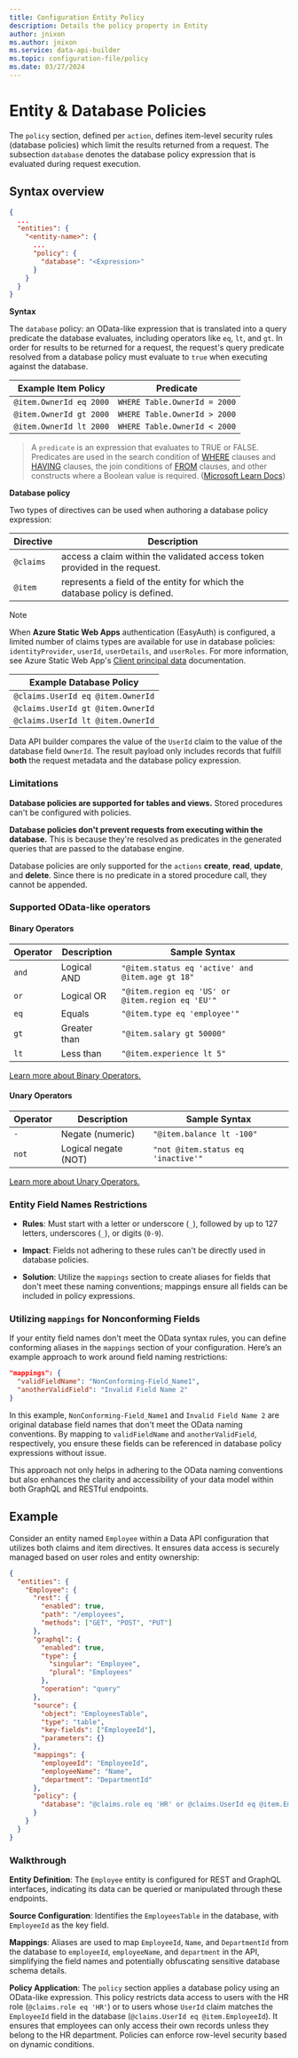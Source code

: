 ```yaml
---
title: Configuration Entity Policy
description: Details the policy property in Entity
author: jnixon
ms.author: jnixon
ms.service: data-api-builder
ms.topic: configuration-file/policy
ms.date: 03/27/2024
---
```


# Entity & Database Policies

The `policy` section, defined per `action`, defines item-level security rules (database policies) which limit the results returned from a request. The subsection `database` denotes the database policy expression that is evaluated during request execution.

## Syntax overview

```json
{
  ...
  "entities": {
    "<entity-name>": {
      ...
      "policy": {
        "database": "<Expression>"
      }
    }
  }
}
```

**Syntax**

The `database` policy: an OData-like expression that is translated into a query predicate the database evaluates, including operators like `eq`, `lt`, and `gt`. In order for results to be returned for a request, the request's query predicate resolved from a database policy must evaluate to `true` when executing against the database.

|Example Item Policy|Predicate
|-|-
|`@item.OwnerId eq 2000`|`WHERE Table.OwnerId = 2000`
|`@item.OwnerId gt 2000`|`WHERE Table.OwnerId > 2000`
|`@item.OwnerId lt 2000`|`WHERE Table.OwnerId < 2000`

> A `predicate` is an expression that evaluates to TRUE or FALSE. Predicates are used in the search condition of [WHERE](/sql/t-sql/queries/where-transact-sql) clauses and [HAVING](/sql/t-sql/queries/select-having-transact-sql) clauses, the join conditions of [FROM](/sql/t-sql/queries/from-transact-sql) clauses, and other constructs where a Boolean value is required.
([Microsoft Learn Docs](/sql/t-sql/queries/predicates?view=sql-server-ver16&preserve-view=true))

**Database policy**

Two types of directives can be used when authoring a database policy expression:

|Directive|Description
|-|-
|`@claims`| access a claim within the validated access token provided in the request.
|`@item`| represents a field of the entity for which the database policy is defined.

> [!NOTE]
> When **Azure Static Web Apps** authentication (EasyAuth) is configured, a limited number of claims types are available for use in database policies: `identityProvider`, `userId`, `userDetails`, and `userRoles`. For more information, see Azure Static Web App's [Client principal data](/azure/static-web-apps/user-information?tabs=javascript#client-principal-data) documentation.

|Example Database Policy
|-
|`@claims.UserId eq @item.OwnerId`
|`@claims.UserId gt @item.OwnerId`
|`@claims.UserId lt @item.OwnerId`

Data API builder compares the value of the `UserId` claim to the value of the database field `OwnerId`. The result payload only includes records that fulfill **both** the request metadata and the database policy expression.

### Limitations

**Database policies are supported for tables and views.** Stored procedures can't be configured with policies.

**Database policies don't prevent requests from executing within the database.** This is because they're resolved as predicates in the generated queries that are passed to the database engine. 

Database policies are only supported for the `actions` **create**, **read**, **update**, and **delete**. Since there is no predicate in a stored procedure call, they cannot be appended. 

### Supported OData-like operators

#### Binary Operators

| Operator | Description | Sample Syntax |
|----------|-------------|---------------|
| `and`    | Logical AND | `"@item.status eq 'active' and @item.age gt 18"` |
| `or`     | Logical OR  | `"@item.region eq 'US' or @item.region eq 'EU'"` |
| `eq`     | Equals      | `"@item.type eq 'employee'"` |
| `gt`     | Greater than| `"@item.salary gt 50000"` |
| `lt`     | Less than   | `"@item.experience lt 5"` |

[Learn more about Binary Operators.](/dotnet/api/microsoft.odata.uriparser.binaryoperatorkind?view=odata-core-7.0&preserve-view=true)

#### Unary Operators

| Operator | Description         | Sample Syntax |
|----------|---------------------|---------------|
| `-`      | Negate (numeric)    | `"@item.balance lt -100"` |
| `not`    | Logical negate (NOT) | `"not @item.status eq 'inactive'"` |

[Learn more about Unary Operators.](/dotnet/api/microsoft.odata.uriparser.unaryoperatorkind?view=odata-core-7.0&preserve-view=true)

### Entity Field Names Restrictions

- **Rules**: Must start with a letter or underscore (`_`), followed by up to 127 letters, underscores (`_`), or digits (`0-9`).
  
- **Impact**: Fields not adhering to these rules can't be directly used in database policies.

- **Solution**: Utilize the `mappings` section to create aliases for fields that don't meet these naming conventions; mappings ensure all fields can be included in policy expressions.

### Utilizing `mappings` for Nonconforming Fields

If your entity field names don't meet the OData syntax rules, you can define conforming aliases in the `mappings` section of your configuration. Here’s an example approach to work around field naming restrictions:

```json
"mappings": {
  "validFieldName": "NonConforming-Field_Name1",
  "anotherValidField": "Invalid Field Name 2"
}
```

In this example, `NonConforming-Field_Name1` and `Invalid Field Name 2` are original database field names that don't meet the OData naming conventions. By mapping to `validFieldName` and `anotherValidField`, respectively, you ensure these fields can be referenced in database policy expressions without issue.

This approach not only helps in adhering to the OData naming conventions but also enhances the clarity and accessibility of your data model within both GraphQL and RESTful endpoints.

## Example

Consider an entity named `Employee` within a Data API configuration that utilizes both claims and item directives. It ensures data access is securely managed based on user roles and entity ownership:

```json
{
  "entities": {
    "Employee": {
      "rest": {
        "enabled": true,
        "path": "/employees",
        "methods": ["GET", "POST", "PUT"]
      },
      "graphql": {
        "enabled": true,
        "type": {
          "singular": "Employee",
          "plural": "Employees"
        },
        "operation": "query"
      },
      "source": {
        "object": "EmployeesTable",
        "type": "table",
        "key-fields": ["EmployeeId"],
        "parameters": {}
      },
      "mappings": {
        "employeeId": "EmployeeId",
        "employeeName": "Name",
        "department": "DepartmentId"
      },
      "policy": {
        "database": "@claims.role eq 'HR' or @claims.UserId eq @item.EmployeeId"
      }
    }
  }
}
```

### Walkthrough

**Entity Definition**: The `Employee` entity is configured for REST and GraphQL interfaces, indicating its data can be queried or manipulated through these endpoints.

**Source Configuration**: Identifies the `EmployeesTable` in the database, with `EmployeeId` as the key field.

**Mappings**: Aliases are used to map `EmployeeId`, `Name`, and `DepartmentId` from the database to `employeeId`, `employeeName`, and `department` in the API, simplifying the field names and potentially obfuscating sensitive database schema details.

**Policy Application**: The `policy` section applies a database policy using an OData-like expression. This policy restricts data access to users with the HR role (`@claims.role eq 'HR'`) or to users whose `UserId` claim matches the `EmployeeId` field in the database (`@claims.UserId eq @item.EmployeeId`). It ensures that employees can only access their own records unless they belong to the HR department. Policies can enforce row-level security based on dynamic conditions. 